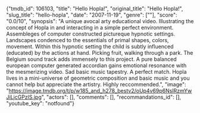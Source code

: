 {"tmdb_id": 106103, "title": "Hello Hopla!", "original_title": "Hello Hopla!", "slug_title": "hello-hopla", "date": "2007-11-19", "genre": [""], "score": "0.0/10", "synopsis": "A unique avocal arty educational video. Illustrating the concept of Hopla in and interacting in a simple perfect environment. Assembleges of computer constructed pictureque hypnotic settings. Landscapes condenced to the essentials of primal shapes, colors, movement.  Within this hypnotic setting the child is subtly influenced (educated) by the actions at hand. Picking fruit, walking through a park.  The Belgium sound track adds immensely to this project. A pure balanced european computer generated accordian gains emotional resonance with the mesmerizing video. Sad basic music tapestry. A perfect match.  Hopla lives in a mini-universe of geometric composition and basic music and you cannot help but appreciate the artistry. Highly reccommended.", "image": "https://image.tmdb.org/t/p/w185_and_h278_bestv2/oUp4v69p6NsIRzmYwJiLjcGPzlS.jpg", "actors": [], "comments": [], "recommandations_id": [], "youtube_key": "notfound"}